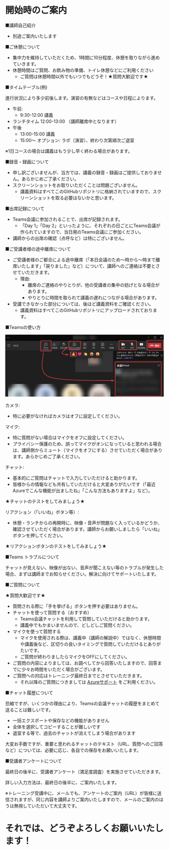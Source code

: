 # 開始時のご案内

■講師自己紹介

- 別途ご案内いたします

■ご休憩について

- 集中力を維持していただくため、1時間に10分程度、休憩を取りながら進めていきます。
- 休憩時間はご質問、お飲み物の準備、トイレ休憩などにご利用ください
  - ご質問は休憩時間以外でもいつでもどうぞ！★質問大歓迎です★

■タイムテーブル(例)

進行状況により多少前後します。演習の有無などはコースや日程によります。

- 午前:
  - 9:30-12:00 講義
- ランチタイム 12:00-13:00 （講師離席中となります）
- 午後
  - 13:00-15:00 講義
  - 15:00～ オプション: ラボ（演習）、終わり次第順次ご退室

※1日コースの場合は講義はもう少し早く終わる場合があります。

<!--
講師は毎日 17:30 まで待機し、質問対応等サポートいたします。
-->

■録音・録画について

- 申し訳ございませんが、当方では、講義の録音・録画はご提供しておりません。あらかじめご了承ください。
- スクリーンショットをお取りいただくことは問題ございません。
  - 講義資料はすべてこのGitHubリポジトリに格納されていますので、スクリーンショットを取る必要はないかと思います。

■出席記録について

- Teams会議に参加されることで、出席が記録されます。
  - 「Day 1」「Day 2」といったように、それぞれの日ごとにTeams会議が作られていますので、当日用のTeams会議にご参加ください。
- 講師からの出席の確認（点呼など）は特にございません。

■ご受講者様の途中離席について

- ご受講者様のご都合による途中離席（「本日会議のため～時から～時まで離席いたします」「戻りました」など）について、講師へのご連絡は不要とさせていただきます。
  - 理由:
    - 離席のご連絡のやりとりが、他の受講者の集中の妨げとなる場合があります。
    - やりとりに時間を取られて講義の遅れにつながる場合があります。
- 受講できなかった部分については、後ほど講義資料をご確認ください。
  - 講義資料はすべてこのGitHubリポジトリにアップロードされております。

■Teamsの使い方

![Alt text](image.png)

カメラ:

- 特に必要がなければカメラはオフに設定してください。

マイク:

- 特に質問がない場合はマイクをオフに設定してください。
- プライバシー保護のため、誤ってマイクがオンになっていると思われる場合は、講師側からミュート（マイクをオフにする）させていただく場合があります。あらかじめご了承ください。

チャット:

- 基本的にご質問はチャットで入力していただけると助かります。
- 皆様からの情報なども共有していただけると大変ありがたいです（「最近Azureでこんな機能が出ましたね」「こんな方法もありますよ」など）。

★チャットのテストをしてみましょう★

リアクション（「いいね」ボタン等）:

- 休憩・ランチからの再開時に、映像・音声が問題なく入っているかどうか、確認させていただく場合があります。講師からお願いしましたら「いいね」ボタンを押してください。

★リアクションボタンのテストをしてみましょう★

<!--
画面共有:

- ご質問（特にAzureの操作トラブル等）の際、必要に応じてご受講者様の画面を共有していただけると、トラブルシューティングがしやすいです。
- または、エラーメッセージや、画面のコピーを、チャットでお送りくださると、トラブルシューティングがしやすいです。
-->

■Teams トラブルについて

チャットが見えない、映像が出ない、音声が聞こえない等のトラブルが発生した場合、まずは講師までお知らせください。解決に向けてサポートいたします。

<!--
お客様の側では、以下の対処をお試しください。

- 切断・再接続してみる
- ネットワークを切り替えてみる
  - 会社ネットワークとご自宅ネットワーク等
  - VPN ON/OFF
- 使用する機材を変えてみる
  - 会社PC、個人PC、タブレット等
- Teamsアプリを変えてみる
  - デスクトップ版, Web版

また、Teamsのシステムトラブル等で、接続が勝手に切断されてしまう現象が発生する場合があります。その際はお手数ですが再接続をお願いいたします。

まれに、講師が使用している機材等でPC再起動などのトラブルが発生する場合があるかもしれません。なるべく早く復帰しますので、そのままお待ち下さい。
-->

■ご質問について

★質問大歓迎です★

- 質問される際に「手を挙げる」ボタンを押す必要はありません。
- チャットを使って質問する（おすすめ）
  - Teams会議チャットを利用して質問していただけると助かります。
  - 講義中でもかまいませんので、どしどしご質問ください。
- マイクを使って質問する
  - マイクを使用される際は、講義中（講師の解説中）ではなく、休憩時間や講義後など、区切りの良いタイミングで質問していただけるとありがたいです。
  - ご質問が終わりましたらマイクをOFFにしてください。
- ご質問の内容によりましては、お調べしてから回答いたしますので、回答までに少々お時間をいただく場合がございます。
- ご質問への対応はトレーニング最終日までとさせていただきます。
  - それ以降のご質問につきましては [Azureサポート](https://azure.microsoft.com/ja-jp/support) をご利用ください。

■チャット履歴について

恐縮ですが、いくつかの理由により、Teamsの会議チャットの履歴をまとめて送ることは難しいです。

- 一括エクスポートや保存などの機能がありません
- 全体を選択してコピーすることが難しいです
- 退室する等で、過去のチャットが消えてしまう場合があります

大変お手数ですが、重要と思われるチャットのテキスト（URL、質問へのご回答など）については、必要に応じ、各自での保存をお願いいたします。

<!--
■Microsoftアカウントのサインインについて

- サインイン時に「ご使用のアカウントがロックされました」と表示される場合があります。
- 携帯電話の電話番号を入力して「セキュリティコード」を受信し、受信したコードを入力すると、ロックを解除できます。
-->

■受講者アンケートについて

最終日の後半に、受講者アンケート（満足度調査）を実施させていただきます。

詳しい入力方法は、最終日の後半に、ご案内いたします。

※トレーニング受講中に、メールでも、アンケートのご案内（URL）が皆様に送信されますが、同じ内容を講師よりご案内いたしますので、メールのご案内のほうは無視していただいて大丈夫です。

# それでは、どうぞよろしくお願いいたします！
